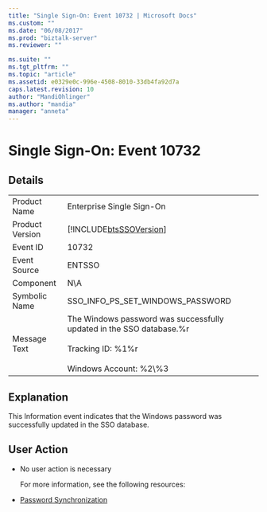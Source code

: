 ```yaml
---
title: "Single Sign-On: Event 10732 | Microsoft Docs"
ms.custom: ""
ms.date: "06/08/2017"
ms.prod: "biztalk-server"
ms.reviewer: ""

ms.suite: ""
ms.tgt_pltfrm: ""
ms.topic: "article"
ms.assetid: e0329e0c-996e-4508-8010-33db4fa92d7a
caps.latest.revision: 10
author: "MandiOhlinger"
ms.author: "mandia"
manager: "anneta"
---
```

# Single Sign-On: Event 10732
## Details  

|                 |                                                                                                                                        |
|-----------------|----------------------------------------------------------------------------------------------------------------------------------------|
|  Product Name   |                                                       Enterprise Single Sign-On                                                        |
| Product Version |                                       [!INCLUDE[btsSSOVersion](../includes/btsssoversion-md.md)]                                       |
|    Event ID     |                                                                 10732                                                                  |
|  Event Source   |                                                                 ENTSSO                                                                 |
|    Component    |                                                                  N\A                                                                   |
|  Symbolic Name  |                                                    SSO_INFO_PS_SET_WINDOWS_PASSWORD                                                    |
|  Message Text   | The Windows password was successfully updated in the SSO database.%r<br /><br /> Tracking ID: %1%r<br /><br /> Windows Account: %2\\%3 |

## Explanation  
 This Information event indicates that the Windows password was successfully updated in the SSO database.  

## User Action  

- No user action is necessary  

  For more information, see the following resources:  

- [Password Synchronization](../core/password-synchronization2.md)
